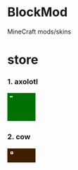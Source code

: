 # BlockMod
MineCraft mods/skins
# store
### 1. axolotl
![axilotl](https://raw.githubusercontent.com/BlockMod/BlockMod/main/axolotl.png?token=AQT5R7ZPHASTHQNPUJLENLTBNQR3O)
### 2. cow
![axilotl](https://raw.githubusercontent.com/BlockMod/BlockMod/main/cow.png?token=AQT5R76ADIE7KTHGJGI57RDBNQSCA)
